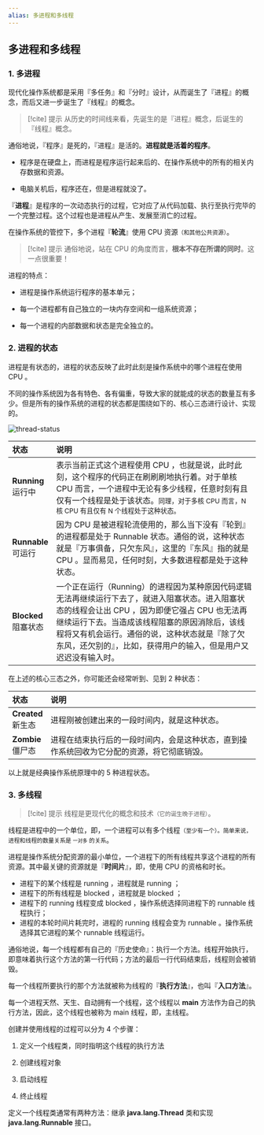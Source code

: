```yaml
---
alias: 多进程和多线程
---
```


## 多进程和多线程

### 1. 多进程

现代化操作系统都是采用『多任务』和『分时』设计，从而诞生了『进程』的概念，而后又进一步诞生了『线程』的概念。

> [!cite] 提示
> 从历史的时间线来看，先诞生的是『进程』概念，后诞生的『线程』概念。

通俗地说，『程序』是死的，『进程』是活的。**进程就是活着的程序**。

- 程序是在硬盘上，而进程是程序运行起来后的、在操作系统中的所有的相关内存数据和资源。

- 电脑关机后，程序还在，但是进程就没了。

『**进程**』是程序的一次动态执行的过程，它对应了从代码加载、执行至执行完毕的一个完整过程。这个过程也是进程从产生、发展至消亡的过程。

在操作系统的管控下，多个进程『**轮流**』使用 CPU 资源<small>（和其他公共资源）</small>。

> [!cite] 提示
> 通俗地说，站在 CPU 的角度而言，**根本不存在所谓的同时**。这一点很重要！

进程的特点：

- 进程是操作系统运行程序的基本单元；

- 每一个进程都有自己独立的一块内存空间和一组系统资源；

- 每一个进程的内部数据和状态是完全独立的。


### 2. 进程的状态

进程是有状态的，进程的状态反映了此时此刻是操作系统中的哪个进程在使用 CPU 。

不同的操作系统因为各有特色、各有偏重，导致大家的就能成的状态的数量互有多少。但是所有的操作系统的进程的状态都是围绕如下的、核心三态进行设计、实现的。

![thread-status](https://woniumd.oss-cn-hangzhou.aliyuncs.com/java/hemiao/20220627171914.png)

| 状态                      | 说明                                                                              |
| :------------------------ | :-------------------------------------------------------------------------------- |
| **Running** <br>运行中    | 表示当前正式这个进程使用 CPU ，也就是说，此时此刻，这个程序的代码正在刷刷刷地执行着。对于单核 CPU 而言，一个进程中无论有多少线程，任意时刻有且仅有一个线程是处于该状态。<small>同理，对于多核 CPU 而言，N 核 CPU 有且仅有 N 个线程处于这种状态。</small> |
| **Runnable** <br>可运行   | 因为 CPU 是被进程轮流使用的，那么当下没有『轮到』的进程都是处于 Runnable 状态。通俗的说，这种状态就是『万事俱备，只欠东风』，这里的『东风』指的就是 CPU 。显而易见，任何时刻，大多数进程都是处于这种状态。|
| **Blocked** <br>阻塞状态  | 一个正在运行（Running）的进程因为某种原因代码逻辑无法再继续运行下去了，就进入阻塞状态。进入阻塞状态的线程会让出 CPU ，因为即便它强占 CPU 也无法再继续运行下去。当造成该线程阻塞的原因消除后，该线程将又有机会运行。通俗的说，这种状态就是『除了欠东风，还欠别的』，比如，获得用户的输入，但是用户又迟迟没有输入时。|


在上述的核心三态之外，你可能还会经常听到、见到 2 种状态：

| 状态                    | 说明                                                                                      |
| :---------------------- | :---------------------------------------------------------------------------------------- |
| **Created** <br>新生态  | 进程刚被创建出来的一段时间内，就是这种状态。                                              |
| **Zombie** <br>僵尸态   | 进程在结束执行后的一段时间内，会是这种状态，直到操作系统回收为它分配的资源，将它彻底销毁。|

以上就是经典操作系统原理中的 5 种进程状态。


### 3. 多线程

> [!cite] 提示
> 线程是更现代化的概念和技术<small>（它的诞生晚于进程）</small>。

线程是进程中的一个单位，即，一个进程可以有多个线程<small>（至少有一个）。简单来说，进程和线程的数量关系是 `一对多` 的关系</small>。

进程是操作系统分配资源的最小单位，一个进程下的所有线程共享这个进程的所有资源。其中最关键的资源就是『**时间片**』，即，使用 CPU 的资格和时长。

- 进程下的某个线程是 running ，进程就是 running ；
- 进程下的所有线程是 blocked ，进程就是 blocked ；
- 进程下的 running 线程变成 blocked ，操作系统选择同进程下的 runnable 线程执行；
- 进程的本轮时间片耗完时，进程的 running 线程会变为 runnable 。操作系统选择其它进程的某个 runnable 线程运行。

通俗地说，每一个线程都有自己的『历史使命』：执行一个方法。线程开始执行，即意味着执行这个方法的第一行代码；方法的最后一行代码结束后，线程则会被销毁。

每一个线程所要执行的那个方法就被称为线程的『**执行方法**』，也叫『**入口方法**』。

每一个进程天然、天生、自动拥有一个线程，这个线程以 **main** 方法作为自己的执行方法，因此，这个线程也被称为 main 线程，即，主线程。

创建并使用线程的过程可以分为 4 个步骤：

1. 定义一个线程类，同时指明这个线程的执行方法

2. 创建线程对象

3. 启动线程

4. 终止线程

定义一个线程类通常有两种方法：继承 **java.lang.Thread** 类和实现 **java.lang.Runnable** 接口。
